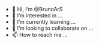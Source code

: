 - 👋 Hi, I’m @BrunoArS
- 👀 I’m interested in ...
- 🌱 I’m currently learning ...
- 💞️ I’m looking to collaborate on ...
- 📫 How to reach me ...

<!---
BrunoArS/BrunoArS is a ✨ special ✨ repository because its `README.md` (this file) appears on your GitHub profile.
You can click the Preview link to take a look at your changes.
--->
